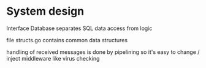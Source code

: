 System design
=============

Interface Database separates SQL data access from logic

file structs.go contains common data structures

handling of received messages is done by pipelining so it's
easy to change / inject middleware like virus checking

